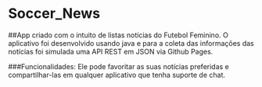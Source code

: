 # Soccer_News

##App criado com o intuito de listas notícias do Futebol Feminino.
O aplicativo foi desenvolvido usando java e para a coleta das informações das notícias foi simulada  uma API REST em  JSON via Github Pages.

###Funcionalidades: 
Ele pode favoritar as  suas notícias preferidas e  compartilhar-las em qualquer aplicativo que tenha suporte de chat.
